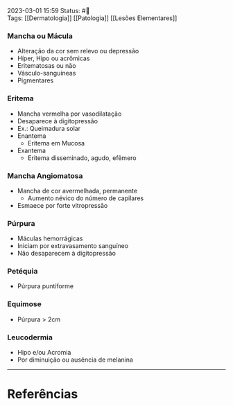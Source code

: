 2023-03-01 15:59
Status: #🌱   
Tags: [[Dermatologia]] [[Patologia]] [[Lesões Elementares]]
<br/>
### Mancha ou Mácula
- Alteração da cor sem relevo ou depressão
- Híper, Hipo ou acrômicas
- Eritematosas ou não
- Vásculo-sanguíneas
- Pigmentares
### Eritema
- Mancha vermelha por vasodilatação
- Desaparece à digitopressão
- Ex.: Queimadura solar
- Enantema
	- Eritema em Mucosa
- Exantema
	- Eritema disseminado, agudo, efêmero
### Mancha Angiomatosa
- Mancha de cor avermelhada, permanente
	- Aumento névico do número de capilares
- Esmaece por forte vitropressão
### Púrpura
- Máculas hemorrágicas
- Iniciam por extravasamento sanguíneo
- Não desaparecem à digitopressão
### Petéquia
- Púrpura puntiforme
### Equimose
- Púrpura > 2cm
### Leucodermia
- Hipo e/ou Acromia
- Por diminuição ou ausência de melanina
____
# Referências


